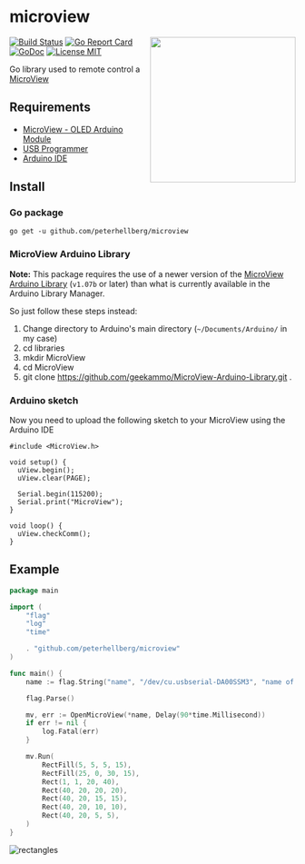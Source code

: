 # microview

<img src="https://cdn.rawgit.com/geekammo/learn-website-source/master/images/MicroViewWithProgrammer.png" width="256" align="right">

[![Build Status](https://travis-ci.org/peterhellberg/microview.svg?branch=master)](https://travis-ci.org/peterhellberg/microview)
[![Go Report Card](https://goreportcard.com/badge/github.com/peterhellberg/microview?branch=master)](https://goreportcard.com/report/github.com/peterhellberg/microview)
[![GoDoc](https://img.shields.io/badge/godoc-reference-blue.svg?style=flat)](https://godoc.org/github.com/peterhellberg/microview)
[![License MIT](https://img.shields.io/badge/license-MIT-lightgrey.svg?style=flat)](https://github.com/peterhellberg/microview/blob/master/LICENSE)


Go library used to remote control a [MicroView](http://microview.io/)

## Requirements

- [MicroView - OLED Arduino Module](https://www.sparkfun.com/products/12923)
- [USB Programmer](https://www.sparkfun.com/products/12924)
- [Arduino IDE](https://www.arduino.cc/en/Main/Software)

## Install

### Go package

    go get -u github.com/peterhellberg/microview

### MicroView Arduino Library

**Note:** This package requires the use of a newer version of the
[MicroView Arduino Library](https://github.com/geekammo/MicroView-Arduino-Library)
(`v1.07b` or later) than what is currently available in the Arduino Library Manager.

So just follow these steps instead:

1. Change directory to Arduino's main directory (`~/Documents/Arduino/` in my case)
2. cd libraries
3. mkdir MicroView
4. cd MicroView
5. git clone https://github.com/geekammo/MicroView-Arduino-Library.git .

### Arduino sketch

Now you need to upload the following sketch to your MicroView using the Arduino IDE

```arduino
#include <MicroView.h>

void setup() {
  uView.begin();
  uView.clear(PAGE);

  Serial.begin(115200);
  Serial.print("MicroView");
}

void loop() {
  uView.checkComm();
}
```

## Example

```go
package main

import (
	"flag"
	"log"
	"time"

	. "github.com/peterhellberg/microview"
)

func main() {
	name := flag.String("name", "/dev/cu.usbserial-DA00SSM3", "name of the serial port")

	flag.Parse()

	mv, err := OpenMicroView(*name, Delay(90*time.Millisecond))
	if err != nil {
		log.Fatal(err)
	}

	mv.Run(
		RectFill(5, 5, 5, 15),
		RectFill(25, 0, 30, 15),
		Rect(1, 1, 20, 40),
		Rect(40, 20, 20, 20),
		Rect(40, 20, 15, 15),
		Rect(40, 20, 10, 10),
		Rect(40, 20, 5, 5),
	)
}
```

![rectangles](https://cloud.githubusercontent.com/assets/565124/24702712/5bc3e85e-1a00-11e7-8554-4b794e1b700a.png)
